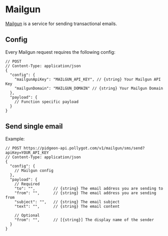 # Mailgun

[Mailgun](mailgun.com) is a service for sending transactional emails.

## Config

Every Mailgun request requires the following config:

```json5
// POST 
// Content-Type: application/json
{
  "config": { 
    "mailgunApiKey": "MAILGUN_API_KEY", // {string} Your Mailgun API Key
    "mailgunDomain": "MAILGUN_DOMAIN" // {string} Your Mailgun Domain
  },
  "payload": { 
    // Function specific payload
  }
}
```

## Send single email

Example:

```json5
// POST https://pidgeon-api.pollygot.com/v1/mailgun/sms/send?apiKey=YOUR_API_KEY
// Content-Type: application/json
{
  "config": { 
    // Mailgun config
  },
  "payload": {
    // Required
    "to": "",        // {string} The email address you are sending to
    "from": "",      // {string} The email address you are sending from 
    "subject": "",   // {string} The email subject
    "text": "",      // {string} The email content

    // Optional
    "from": "",      // [{string}] The display name of the sender
  }
}
```